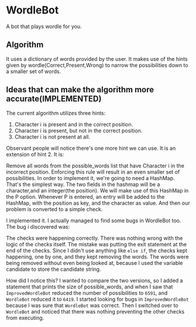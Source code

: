 # WordleBot
A bot that plays wordle for you.

## Algorithm

It uses a dictionary of words provided by the user. It makes use of the hints given by wordle(Correct,Present,Wrong) to narrow the possibilities
down to a smaller set of words.

## Ideas that can make the algorithm more accurate(IMPLEMENTED)

The current algorithm utilizes three hints:

1. Character i is present and in the correct position.
2. Character i is present, but not in the correct position.
3. Character i is not present at all.

Observant people will notice there's one more hint we can use. It is an extension of hint 2. It is:

Remove all words from the possible_words list that have Character i in the incorrect position. Enforcing this rule will result in an even 
smaller set of possibilities. In order to implement it, we're going to need a HashMap. That's the simplest way. The two fields in the hashmap will be a character,and an integer(the position). We will make use of this HashMap in the P option. Whenever P is entered, an entry will be added to the HashMap, with the position as key, and the character as value. And then our problem is converted to a simple check.

I implemented it. I actually managed to find some bugs in WordleBot too. The bug i discovered was:

The checks were happening correctly. There was nothing wrong with the logic of the checks itself. The mistake was putting the exit statement at the end of the checks. Since I didn't use anything like `else if`, the checks kept happening, one by one, and they kept removing the words. The words were being removed without even being looked at, because I used the variable candidate to store the candidate string.

How did I notice this? I wanted to compare the two versions, so I added a statement that prints the size of possible_words, and when I saw that `ImprovedWordleBot` reduced the number of possibilities to `6591`, and `WordleBot` reduced it to `6419`. I started looking for bugs in `ImprovedWordleBot` because I was sure that `WordleBot` was correct. Then I switched over to `WordleBot` and noticed that there was nothing preventing the other checks from executing. 
